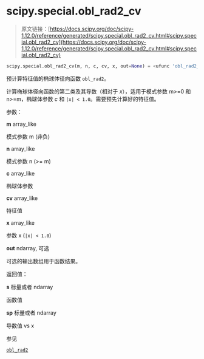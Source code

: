 # scipy.special.obl_rad2_cv

> 原文链接：[https://docs.scipy.org/doc/scipy-1.12.0/reference/generated/scipy.special.obl_rad2_cv.html#scipy.special.obl_rad2_cv](https://docs.scipy.org/doc/scipy-1.12.0/reference/generated/scipy.special.obl_rad2_cv.html#scipy.special.obl_rad2_cv)

```py
scipy.special.obl_rad2_cv(m, n, c, cv, x, out=None) = <ufunc 'obl_rad2_cv'>
```

预计算特征值的椭球体径向函数 `obl_rad2`。

计算椭球体径向函数的第二类及其导数（相对于 *x*），适用于模式参数 m>=0 和 n>=m，椭球体参数 *c* 和 `|x| < 1.0`。需要预先计算好的特征值。

参数：

**m** array_like

模式参数 m (非负)

**n** array_like

模式参数 n (>= m)

**c** array_like

椭球体参数

**cv** array_like

特征值

**x** array_like

参数 x (`|x| < 1.0`)

**out** ndarray, 可选

可选的输出数组用于函数结果。

返回值：

**s** 标量或者 ndarray

函数值

**sp** 标量或者 ndarray

导数值 vs x

参见

[`obl_rad2`](scipy.special.obl_rad2.html#scipy.special.obl_rad2 "scipy.special.obl_rad2")
